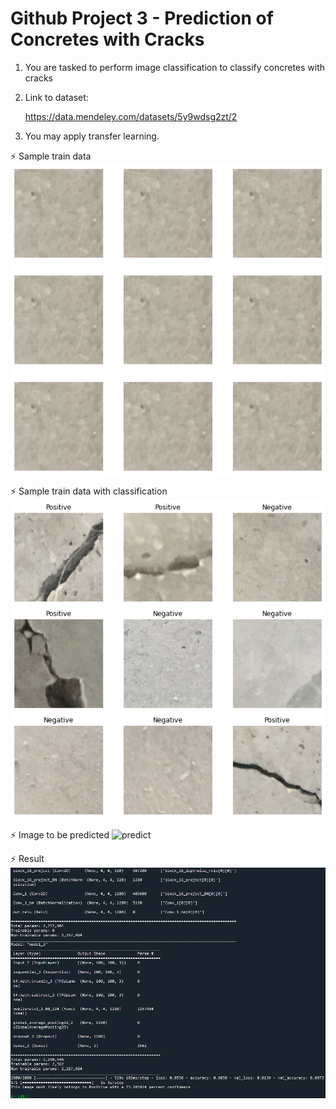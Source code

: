 # Github Project 3 - Prediction of Concretes with Cracks

 1. You are tasked to perform image classification to classify concretes with cracks

 2. Link to dataset:
    
    https://data.mendeley.com/datasets/5y9wdsg2zt/2

 3. You may apply transfer learning.
 
 ⚡️ Sample train data
 ![sample](image/P3_train.png)
 
 ⚡️ Sample train data with classification
 ![sample1](image/P3_train1.png)
 
 ⚡️ Image to be predicted
 ![predict](image/concrete.png)
 
 ⚡️ Result
 ![Result](image/P3.png)
